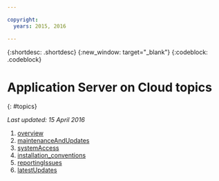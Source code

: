 ```yaml
---

copyright:
  years: 2015, 2016

---
```


{:shortdesc: .shortdesc}
{:new_window: target="_blank"}
{:codeblock: .codeblock}

# Application Server on Cloud topics
{: #topics}

*Last updated: 15 April 2016*

1. [overview](indexWAS4Bluemix.html)
2. [maintenanceAndUpdates](maintenanceAndUpdates.html)
6. [systemAccess](systemAccess.html)
7. [installation_conventions](installationConventions.html)
8. [reportingIssues](reportingIssues.html)
9. [latestUpdates](latestUpdates.html)
